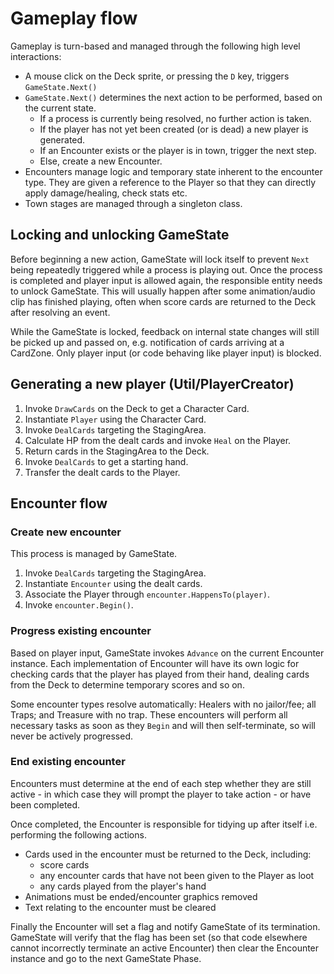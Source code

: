 # Gameplay flow

Gameplay is turn-based and managed through the following high level interactions:

- A mouse click on the Deck sprite, or pressing the `D` key, triggers `GameState.Next()`
- `GameState.Next()` determines the next action to be performed, based on the current state.
  - If a process is currently being resolved, no further action is taken.
  - If the player has not yet been created (or is dead) a new player is generated.
  - If an Encounter exists or the player is in town, trigger the next step.
  - Else, create a new Encounter.
- Encounters manage logic and temporary state inherent to the encounter type. They are given a reference to the Player so that they can directly apply damage/healing, check stats etc.
- Town stages are managed through a singleton class.

## Locking and unlocking GameState

Before beginning a new action, GameState will lock itself to prevent `Next` being repeatedly triggered while a process is playing out. Once the process is completed and player input is allowed again, the responsible entity needs to unlock GameState. This will usually happen after some animation/audio clip has finished playing, often when score cards are returned to the Deck after resolving an event.

While the GameState is locked, feedback on internal state changes will still be picked up and passed on, e.g. notification of cards arriving at a CardZone. Only player input (or code behaving like player input) is blocked.

## Generating a new player (Util/PlayerCreator)

1. Invoke `DrawCards` on the Deck to get a Character Card.
1. Instantiate `Player` using the Character Card.
1. Invoke `DealCards` targeting the StagingArea.
1. Calculate HP from the dealt cards and invoke `Heal` on the Player.
1. Return cards in the StagingArea to the Deck.
1. Invoke `DealCards` to get a starting hand.
1. Transfer the dealt cards to the Player.

## Encounter flow

### Create new encounter

This process is managed by GameState.

1. Invoke `DealCards` targeting the StagingArea.
1. Instantiate `Encounter` using the dealt cards.
1. Associate the Player through `encounter.HappensTo(player)`.
1. Invoke `encounter.Begin()`.

### Progress existing encounter

Based on player input, GameState invokes `Advance` on the current Encounter instance. Each implementation of Encounter will have its own logic for checking cards that the player has played from their hand, dealing cards from the Deck to determine temporary scores and so on.

Some encounter types resolve automatically: Healers with no jailor/fee; all Traps; and Treasure with no trap. These encounters will perform all necessary tasks as soon as they `Begin` and will then self-terminate, so will never be actively progressed.

### End existing encounter

Encounters must determine at the end of each step whether they are still active - in which case they will prompt the player to take action - or have been completed.

Once completed, the Encounter is responsible for tidying up after itself i.e. performing the following actions.

- Cards used in the encounter must be returned to the Deck, including:
  - score cards
  - any encounter cards that have not been given to the Player as loot
  - any cards played from the player's hand
- Animations must be ended/encounter graphics removed
- Text relating to the encounter must be cleared

Finally the Encounter will set a flag and notify GameState of its termination. GameState will verify that the flag has been set (so that code elsewhere cannot incorrectly terminate an active Encounter) then clear the Encounter instance and go to the next GameState Phase.
